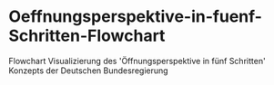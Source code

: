 # Oeffnungsperspektive-in-fuenf-Schritten-Flowchart
Flowchart Visualizierung des 'Öffnungsperspektive in fünf Schritten' Konzepts der Deutschen Bundesregierung
